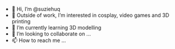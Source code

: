 - 👋 Hi, I’m @suziehuq
- 👀 Outside of work, I’m interested in cosplay, video games and 3D printing
- 🌱 I’m currently learning 3D modelling 
- 💞️ I’m looking to collaborate on ...
- 📫 How to reach me ...

<!---
suziehuq/suziehuq is a ✨ special ✨ repository because its `README.md` (this file) appears on your GitHub profile.
You can click the Preview link to take a look at your changes.
--->
